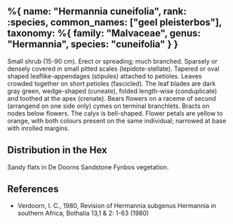 %{
    name: "Hermannia cuneifolia",
    rank: :species,
    common_names: ["geel pleisterbos"],
    taxonomy: %{
        family: "Malvaceae",
        genus: "Hermannia",
        species: "cuneifolia"
    }
}
---

Small shrub (15-90 cm). Erect or spreading; much branched. Sparsely or densely
covered in small pitted scales (lepidote-stellate). Tapered or oval shaped
leaflike-appendages (stipules) attached to petioles. Leaves crowded together on
short petioles (fascicled). The leaf blades are dark gray green, wedge-shaped (cuneate),
folded length-wise (conduplicate) and toothed at the apex (crenate). Bears flowers on
a raceme of secund (arrangend on one side only) cymes on terminal branchlets. Bracts on
nodes below flowers. The calyx is bell-shaped. Flower petals are yellow to orange, with
both colours present on the same individual; narrowed at base with inrolled margins.

<!-- read more -->

## Distribution in the Hex

Sandy flats in De Doorns Sandstone Fynbos vegetation.

## References

* Verdoorn, I. C., 1980, Revision of Hermannia subgenus Hermannia in southern Africa, Bothalia 13,1 & 2: 1-63 (1980)